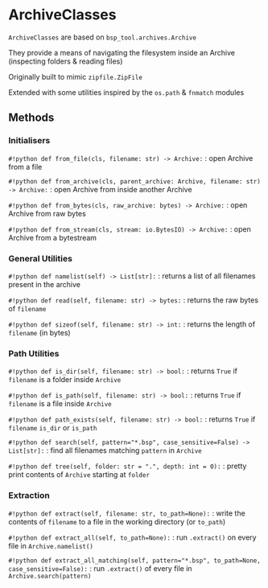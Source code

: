 # ArchiveClasses

`ArchiveClasses` are based on `bsp_tool.archives.Archive`

They provide a means of navigating the filesystem inside an Archive
(inspecting folders & reading files)

Originally built to mimic `zipfile.ZipFile`

Extended with some utilities inspired by the `os.path` & `fnmatch` modules



## Methods
### Initialisers
`#!python def from_file(cls, filename: str) -> Archive:`
:   open Archive from a file

`#!python def from_archive(cls, parent_archive: Archive, filename: str) -> Archive:`
:   open Archive from inside another Archive

`#!python def from_bytes(cls, raw_archive: bytes) -> Archive:`
:   open Archive from raw bytes

`#!python def from_stream(cls, stream: io.BytesIO) -> Archive:`
:   open Archive from a bytestream


### General Utilities
`#!python def namelist(self) -> List[str]:`
:   returns a list of all filenames present in the archive

`#!python def read(self, filename: str) -> bytes:`
:   returns the raw bytes of `filename`

`#!python def sizeof(self, filename: str) -> int:`
:   returns the length of `filename` (in bytes)


### Path Utilities
`#!python def is_dir(self, filename: str) -> bool:`
:   returns `True` if `filename` is a folder inside `Archive`

`#!python def is_path(self, filename: str) -> bool:`
:   returns `True` if `filename` is a file inside `Archive`

`#!python def path_exists(self, filename: str) -> bool:`
:   returns `True` if `filename` `is_dir` or `is_path`

`#!python def search(self, pattern="*.bsp", case_sensitive=False) -> List[str]:`
:   find all filenames matching `pattern` in `Archive`

`#!python def tree(self, folder: str = ".", depth: int = 0):`
:   pretty print contents of `Archive` starting at `folder`


### Extraction
`#!python def extract(self, filename: str, to_path=None):`
:   write the contents of `filename` to a file in the working directory (or `to_path`)

`#!python def extract_all(self, to_path=None):`
:   run `.extract()` on every file in `Archive.namelist()`

`#!python def extract_all_matching(self, pattern="*.bsp", to_path=None, case_sensitive=False):`
:   run `.extract()` of every file in `Archive.search(pattern)`
